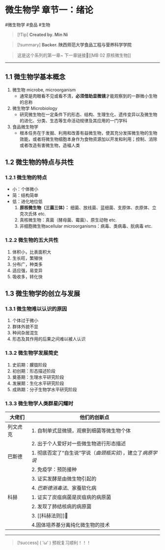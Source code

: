 # 微生物学 章节一：绪论
#微生物学 #食品 #生物 


> [!Tip] **Created by. Min Ni**

> [!summary] **Backer. 陕西师范大学食品工程与营养科学学院**

> 这是这个系列的第一章~
> 下一章链接🔗[[MB 02 原核微生物]]

---
## 1.1 微生物学基本概念
1. 微生物 microbe, microorganism
	- 通常是肉眼看不见或看不清，**必须借助显微镜**才能观察到的一群微小生物的总称
2. 微生物学 Microbiology
	- 研究微生物在一定条件下的形态、结构、生理生化、遗传变异以及微生物的进化、分类、生态等生命活动规律及其应用的一门学科
3. 食品微生物学
	- 根本任务在于发掘、利用和改善有益微生物，使其充分发挥微生物的生物效能，或者将微生物细胞本身作为食物资源加以开发和利用；控制、消除或者改造有害微生物，造福人类
## 1.2 微生物的特点与共性
### 1.2.1 微生物的特点
- 小：个体微小
- 简：结构简单
- 低：进化地位低
	1. **原核微生物（三菌三体）：** 细菌、放线菌、蓝细菌、支原体、衣原体、立克次氏体 etc.
	2. 真核微生物：真菌（酵母菌、霉菌）、原生动物 etc.
	3. 非细胞微生物acellular microorganisms：病毒、类病毒、朊病毒 etc.
### 1.2.2 微生物的五大共性
1. 体积小，比表面积大
2. 生长旺，繁殖快
3. 分布广，种类多
4. 适应强，易变异
5. 吸收多，转化快
## 1.3 微生物学的创立与发展
### 1.3.1 微生物难以认识的原因
1. 个体过于微小
2. 群体外貌不显
3. 种间杂居混生
4. 形态及其作用的后果之间难以被人认识
### 1.3.2 微生物学发展简史
1. 史前期：朦胧阶段
2. 初创期：形态描述阶段
3. 奠基期：生理水平研究阶段
4. 发展期：生化水平研究阶段
5. 成熟期：分子生物学水平研究阶段
### 1.3.3 微生物学人类群星闪耀时

| 大佬们  | 他们的创新点                             |
| ---- | ---------------------------------- |
| 列文虎克 | 1. 自制单式显微镜，观察到细菌等微生物个体             |
|      | 2. 出于个人爱好对一些微生物进行形态描述              |
| 巴斯德  | 1. 彻底否定了“自生说”学说（*曲颈瓶实验*），建立了*病原学说* |
|      | 2. 免疫学：预防接种                        |
|      | 3. 证实发酵是由微生物引起的                    |
|      | 4. *巴斯德消毒法*、家蚕软化病                  |
| 科赫   | 1. 证实了炭疽病菌是炭疽病的病原菌                 |
|      | 2. 发现了肺结核病的病原菌                     |
|      | 3. [[科赫法则]]🔗                      |
|      | 4.固体培养基分离纯化微生物的技术                  |

---
> [!success] ( ’ω’ ) 预祝复习顺利！！！       



